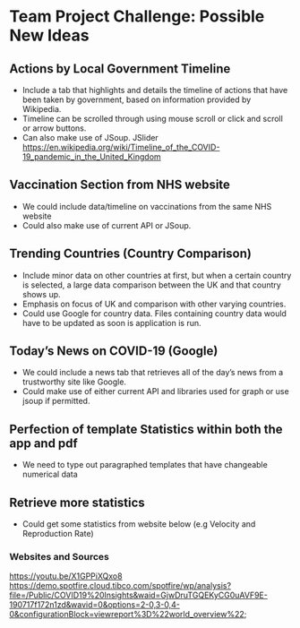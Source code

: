 # Team Project Challenge: Possible New Ideas

## Actions by Local Government Timeline
- Include a tab that highlights and details the timeline of actions that have been taken by government, based on information provided by Wikipedia.
- Timeline can be scrolled through using mouse scroll or click and scroll or arrow buttons.
- Can also make use of JSoup. JSlider
https://en.wikipedia.org/wiki/Timeline_of_the_COVID-19_pandemic_in_the_United_Kingdom

## Vaccination Section from NHS website
- We could include data/timeline on vaccinations from the same NHS website
- Could also make use of current API or JSoup.

## Trending Countries (Country Comparison)
- Include minor data on other countries at first, but when a certain country is selected, a large data comparison between the UK and that country shows up.
- Emphasis on focus of UK and comparison with other varying countries.
- Could use Google for country data. Files containing country data would have to be updated as soon is application is run.

## Today’s News on COVID-19 (Google)
- We could include a news tab that retrieves all of the day’s news from a trustworthy site like Google.
- Could make use of either current API and libraries used for graph or use jsoup if permitted.

## Perfection of template Statistics within both the app and pdf
- We need to type out paragraphed templates that have changeable numerical data

## Retrieve more statistics
- Could get some statistics from website below (e.g Velocity and Reproduction Rate)

### Websites and Sources
https://youtu.be/X1GPPiXQxo8
https://demo.spotfire.cloud.tibco.com/spotfire/wp/analysis?file=/Public/COVID19%20Insights&waid=GjwDruTGQEKyCG0uAVF9E-190717f172n1zd&wavid=0&options=2-0,3-0,4-0&configurationBlock=viewreport%3D%22world_overview%22;
